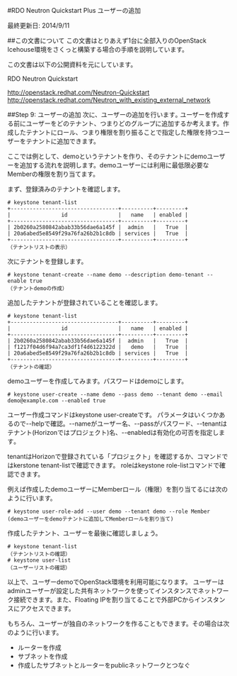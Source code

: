 #RDO Neutron Quickstart Plus ユーザーの追加

最終更新日: 2014/9/11

##この文書について
この文書はとりあえず1台に全部入りのOpenStack Icehouse環境をさくっと構築する場合の手順を説明しています。

この文書は以下の公開資料を元にしています。

RDO Neutron Quickstart

<http://openstack.redhat.com/Neutron-Quickstart>
<http://openstack.redhat.com/Neutron_with_existing_external_network>

##Step 9: ユーザーの追加
次に、ユーザーの追加を行います｡
ユーザーを作成する前にユーザーをどのテナント、つまりどのグループに追加するか考えます。作成したテナントにロール、つまり権限を割り振ることで指定した権限を持つユーザーをテナントに追加できます。

ここでは例として、demoというテナントを作り、そのテナントにdemoユーザーを追加する流れを説明します。demoユーザーには利用に最低限必要なMemberの権限を割り当てます。

まず、登録済みのテナントを確認します。

````
# keystone tenant-list
+----------------------------------+----------+---------+
|                id                |   name   | enabled |
+----------------------------------+----------+---------+
| 2b0260a2580842abab33b56dae6a145f |  admin   |   True  |
| 20a6abed5e8549f29a76fa26b2b1c8db | services |   True  |
+----------------------------------+----------+---------+
（テナントリストの表示）
````

次にテナントを登録します。

````
# keystone tenant-create --name demo --description demo-tenant --enable true
（テナントdemoの作成）
````

追加したテナントが登録されていることを確認します。

````
# keystone tenant-list
+----------------------------------+----------+---------+
|                id                |   name   | enabled |
+----------------------------------+----------+---------+
| 2b0260a2580842abab33b56dae6a145f |  admin   |   True  |
| f1217f04d6f94a7ca3df1f4d6122322d |   demo   |   True  |
| 20a6abed5e8549f29a76fa26b2b1c8db | services |   True  |
+----------------------------------+----------+---------+
（テナントの確認）
````

demoユーザーを作成してみます。パスワードはdemoにします。

````
# keystone user-create --name demo --pass demo --tenant demo --email demo@example.com --enabled true
````

ユーザー作成コマンドはkeystone user-createです。
パラメータはいくつかあるので--helpで確認。--nameがユーザー名、--passがパスワード、--tenantはテナント(Horizonではプロジェクト)名、--enabledは有効化の可否を指定します｡

tenantはHorizonで登録されている「プロジェクト」を確認するか、コマンドではkerstone tenant-listで確認できます。
roleはkeystone role-listコマンドで確認できます。

例えば作成したdemoユーザーにMemberロール（権限）を割り当てるには次のように行います。

````
# keystone user-role-add --user demo --tenant demo --role Member
(demoユーザーをdemoテナントに追加してMemberロールを割り当て)
````

作成したテナント、ユーザーを最後に確認しましょう。

````
# keystone tenant-list
（テナントリストの確認）
# keystone user-list
（ユーザーリストの確認）
````

以上で、ユーザーdemoでOpenStack環境を利用可能になります。
ユーザーはadminユーザーが設定した共有ネットワークを使ってインスタンスでネットワーク接続できます。また、Floating IPを割り当てることで外部PCからインスタンスにアクセスできます。

もちろん、ユーザーが独自のネットワークを作ることもできます。その場合は次のように行います。

- ルーターを作成
- サブネットを作成
- 作成したサブネットとルーターをpublicネットワークとつなぐ
